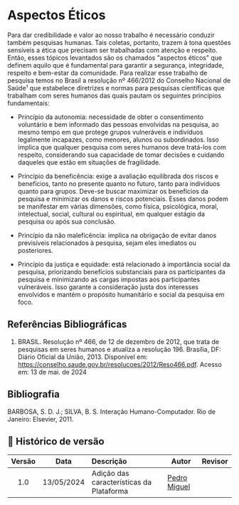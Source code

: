 # Aspectos Éticos


Para dar credibilidade e valor ao nosso trabalho é necessário conduzir também pesquisas humanas. Tais coletas, portanto, trazem à tona questões sensíveis a ética que precisam ser trabalhadas com atenção e respeito. Então, esses tópicos levantados são os chamados "aspectos éticos" que definem aquilo que é fundamental para garantir a segurança, integridade, respeito e bem-estar da comunidade. Para realizar esse trabalho de pesquisa temos no Brasil a resolução nº 466/2012 do Conselho Nacional de Saúde¹ que estabelece diretrizes e normas para pesquisas científicas que trabalham com seres humanos das quais pautam os seguintes princípios fundamentais:

- Princípio da autonomia: necessidade de obter o consentimento voluntário e bem informado das pessoas envolvidas na pesquisa, ao mesmo tempo em que protege grupos vulneráveis e indivíduos legalmente incapazes, como menores, alunos ou subordinados. Isso implica que qualquer pesquisa com seres humanos deve tratá-los com respeito, considerando sua capacidade de tomar decisões e cuidando daqueles que estão em situações de fragilidade.

- Princípio da beneficência: exige a avaliação equilibrada dos riscos e benefícios, tanto no presente quanto no futuro, tanto para indivíduos quanto para grupos. Deve-se buscar maximizar os benefícios da pesquisa e minimizar os danos e riscos potenciais. Esses danos podem se manifestar em várias dimensões, como física, psicológica, moral, intelectual, social, cultural ou espiritual, em qualquer estágio da pesquisa ou após sua conclusão.

- Princípio da não maleficência: implica na obrigação de evitar danos previsíveis relacionados à pesquisa, sejam eles imediatos ou posteriores.

- Princípio da justiça e equidade: está relacionado à importância social da pesquisa, priorizando benefícios substanciais para os participantes da pesquisa e minimizando as cargas impostas aos participantes vulneráveis. Isso garante a consideração justa dos interesses envolvidos e mantém o propósito humanitário e social da pesquisa em foco.


## Referências Bibliográficas

1. BRASIL. Resolução nº 466, de 12 de dezembro de 2012, que trata de pesquisas em seres humanos e atualiza a resolução 196. Brasília, DF: Diário Oficial da União, 2013. Disponível em: https://conselho.saude.gov.br/resolucoes/2012/Reso466.pdf. Acesso em: 13 de mai. de 2024

## Bibliografia

BARBOSA, S. D. J.; SILVA, B. S. Interação Humano-Computador. Rio de Janeiro: Elsevier, 2011.

## 📑 Histórico de versão

|   Versão   | Data  | Descrição            | Autor                                                  | Revisor |
| :--------: | :---: | :------------------- | ------------------------------------------------------ | ------- |
| 1.0 |  13/05/2024  | Adição das características da Plataforma | [Pedro Miguel](https://github.com/pedromadbr) | []()     |
